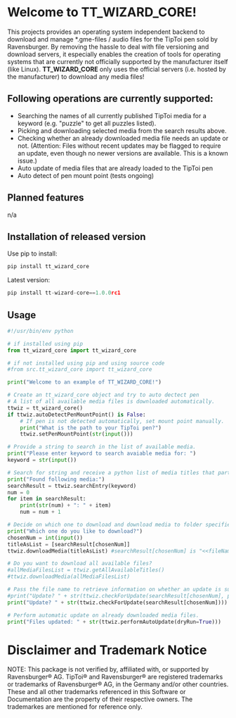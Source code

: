 ﻿# Welcome to TT_WIZARD_CORE!

This projects provides an operating system independent backend to download and manage *.gme-files / audio files for the TipToi pen sold by Ravensburger. By removing the hassle to deal with file versioning and download servers, it especially enables the creation of tools for operating systems that are currently not officially supported by the manufacturer itself (like Linux). **TT_WIZARD_CORE** only uses the official servers (i.e. hosted by the manufacturer) to download any media files! 

## Following operations are currently supported:
- Searching the names of all currently published TipToi media for a keyword (e.g. "puzzle" to get all puzzles listed).
- Picking and downloading selected media from the search results above.
- Checking whether an already downloaded media file needs an update or not. (Attention: Files without recent updates may be flagged to require an update, even though no newer versions are available. This is a known issue.) 
- Auto update of media files that are already loaded to the TipToi pen
- Auto detect of pen mount point (tests ongoing)

## Planned features
n/a

## Installation of released version

Use pip to install:

```python
pip install tt_wizard_core
```

Latest version:
```python
pip install tt-wizard-core==1.0.0rc1
```
 
## Usage

```python
#!/usr/bin/env python

# if installed using pip
from tt_wizard_core import tt_wizard_core

# if not installed using pip and using source code
#from src.tt_wizard_core import tt_wizard_core

print("Welcome to an example of TT_WIZARD_CORE!")

# Create an tt_wizard_core object and try to auto dectect pen
# A list of all available media files is downloaded automatically.
ttwiz = tt_wizard_core()
if ttwiz.autoDetectPenMountPoint() is False:
    # If pen is not detected automatically, set mount point manually.
    print("What is the path to your TipToi pen?")
    ttwiz.setPenMountPoint(str(input()))

# Provide a string to search in the list of available media. 
print("Please enter keyword to search avaiable media for: ")
keyword = str(input())

# Search for string and receive a python list of media titles that partially match.
print("Found following media:")
searchResult = ttwiz.searchEntry(keyword)
num = 0
for item in searchResult:
    print(str(num) + ": " + item)
    num = num + 1

# Decide on which one to download and download media to folder specified in first step.
print("Which one do you like to download?")
chosenNum = int(input())
titleAsList = [searchResult[chosenNum]]
ttwiz.downloadMedia(titleAsList) #searchResult[chosenNum] is "<<fileName>>.gme"

# Do you want to download all available files?
#allMediaFilesList = ttwiz.getAllAvailableTitles()
#ttwiz.downloadMedia(allMediaFilesList)

# Pass the file name to retrieve information on whether an update is suggested or not.
#print("Update? " + str(ttwiz.checkForUpdate(searchResult[chosenNum], penPath))) # when >>penPath<< is different from the one configured in the constructor
print("Update? " + str(ttwiz.checkForUpdate(searchResult[chosenNum])))

# Perform automatic update on already downloaded media files.
print("Files updated: " + str(ttwiz.performAutoUpdate(dryRun=True)))
```

# Disclaimer and Trademark Notice

NOTE: This package is not verified by, affiliated with, or supported by Ravensburger® AG. TipToi® and Ravensburger® are registered trademarks or trademarks of Ravensburger® AG, in the Germany and/or other countries. These and all other trademarks referenced in this Software or Documentation are the property of their respective owners. The trademarkes are mentioned for reference only.